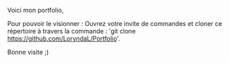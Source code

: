 Voici mon portfolio,

Pour pouvoir le visionner : Ouvrez votre invite de commandes et cloner ce répertoire à travers la commande : 
'git clone https://github.com/LoryndaL/Portfolio'.

Bonne visite ;)

